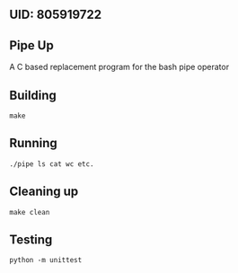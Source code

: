 ## UID: 805919722

## Pipe Up

A C based replacement program for the bash pipe operator

## Building

```shell
make
```

## Running

```shell
./pipe ls cat wc etc.
```

## Cleaning up

```shell
make clean
```

## Testing

```shell
python -m unittest
```
